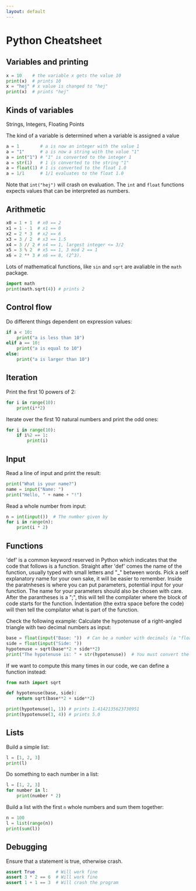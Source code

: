 ```yaml
---
layout: default
---
```


# Python Cheatsheet 

## Variables and printing

```python
x = 10    # the variable x gets the value 10
print(x)  # prints 10
x = "hej" # x value is changed to "hej"
print(x)  # prints "hej"
```

## Kinds of variables
Strings, Integers, Floating Points

The kind of a variable is determined when a variable is assigned a value

```python
a = 1        # a is now an integer with the value 1
a = "1"      # a is now a string with the value "1"
a = int("1") # "1" is converted to the integer 1
a = str(1)   # 1 is converted to the string "1"
a = float(1) # 1 is converted to the float 1.0
a = 1/1      # 1/1 evaluates to the float 1.0
```

Note that ``` int("hej") ``` will crash on evaluation.
The ```int``` and ```float``` functions expects values that can be interpreted as numbers.

## Arithmetic

```python
x0 = 1 + 1  # x0 == 2
x1 = 1 - 1  # x1 == 0
x2 = 2 * 3  # x2 == 6
x3 = 3 / 2  # x3 == 1.5
x4 = 3 // 2 # x4 == 1, largest integer <= 3/2
x5 = 3 % 2  # x5 == 1, 3 mod 2 == 1
x6 = 2 ** 3 # x6 == 8, (2^3).
```
Lots of mathematical functions, like ```sin``` and ```sqrt``` are avaliable in the ```math``` package.
```python
import math
print(math.sqrt(4)) # prints 2
```

## Control flow

Do different things dependent on expression values:

```python
if a < 10:
    print("a is less than 10")
elif a == 10:
    print("a is equal to 10")
else:
    print("a is larger than 10")
```

## Iteration

Print the first 10 powers of 2:

```python
for i in range(10):
    print(i**2)
```

Iterate over the first 10 natural numbers and print the odd ones:
```python
for i in range(10):
    if i%2 == 1:
        print(i)
```

## Input

Read a line of input and print the result:

```python
print("What is your name?")
name = input("Name: ")
print("Hello, " + name + "!")
```

Read a whole number from input:

```python
n = int(input())  # The number given by
for i in range(n):
    print(i * 2)
```


## Functions
'def' is a common keyword reserved in Python which indicates that the code
that follows is a function. Straight after 'def' comes the name of the function, usually typed with small
letters and "_" between words. Pick a self explanatory name for your own
sake, it will be easier to remember. Inside the paratnheses is where you can
put parameters, potential input for your function. The name for your parameters
should also be chosen with care. After the parantheses is a ";", this will
tell the compilater where the block of code starts for the function.
Indentation (the extra space before the code) will then tell the compilator
what is part of the function.


Check the following example:
Calculate the hypotenuse of a right-angled triangle with two decimal numbers as input:

```python
base = float(input("Base: "))  # Can be a number with decimals (a "floating point number")
side = float(input("Side: "))
hypotenuse = sqrt(base**2 + side**2)
print("The hypotenuse is: " + str(hypotenuse))  # You must convert the number to a string before adding to another string
```

If we want to compute this many times in our code, we can define a function instead:

```python
from math import sqrt

def hypotenuse(base, side):
    return sqrt(base**2 + side**2)

print(hypotenuse(1, 1)) # prints 1.4142135623730951
print(hypotenuse(3, 4)) # prints 5.0
```

## Lists

Build a simple list:

```python
l = [1, 2, 3]
print(l)
```

Do something to each number in a list:

```python
l = [1, 2, 3]
for number in l:
    print(number * 2)
```

Build a list with the first `n` whole numbers and sum them together:

```python
n = 100
l = list(range(n))
print(sum(l))
```


## Debugging

Ensure that a statement is true, otherwise crash.

```python
assert True        # Will work fine
assert 3 * 2 == 6  # Will work fine
assert 1 + 1 == 3  # Will crash the program
```
